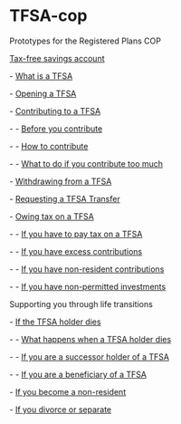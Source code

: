 # TFSA-cop
Prototypes for the Registered Plans COP

<p><a href="https://cra-design.github.io/TFSA-test/en/revenue-agency/services/tax/individuals/topics/tax-free-savings-account.html">Tax-free savings account</a></p>

<p> - <a href="https://cra-design.github.io/TFSA-test/en/revenue-agency/services/tax/individuals/topics/tax-free-savings-account/what-is-a-tfsa.html">What is a TFSA</a></p>
<p> - <a href="https://cra-design.github.io/TFSA-test/en/revenue-agency/services/tax/individuals/topics/tax-free-savings-account/opening-a-tfsa.html">Opening a TFSA</a></p>
<p> - <a href="https://cra-design.github.io/TFSA-test/en/revenue-agency/services/tax/individuals/topics/tax-free-savings-account/contributing-to-a-tfsa.html">Contributing to a TFSA</a></p>
<p> - - <a href="https://cra-design.github.io/TFSA-test/en/revenue-agency/services/tax/individuals/topics/tax-free-savings-account/contributing-to-a-tfsa/before-you-contribute.html">Before you contribute</a></p>
<p> - - <a href="https://cra-design.github.io/TFSA-test/en/revenue-agency/services/tax/individuals/topics/tax-free-savings-account/contributing-to-a-tfsa/how-to-contribute.html">How to contribute</a></p>
<p> - - <a href="https://cra-design.github.io/TFSA-test/en/revenue-agency/services/tax/individuals/topics/tax-free-savings-account/contributing-to-a-tfsa/what-to-do-if-you-contribute-too-much.html">What to do if you contribute too much</a></p>
<p> - <a href="https://cra-design.github.io/TFSA-test/en/revenue-agency/services/tax/individuals/topics/tax-free-savings-account/withdrawing-from-a-tfsa.html">Withdrawing from a TFSA</a></p>
<p> - <a href="https://cra-design.github.io/TFSA-test/en/revenue-agency/services/tax/individuals/topics/tax-free-savings-account/requesting-a-tfsa-transfer.html">Requesting a TFSA Transfer</a></p>
<p> - <a href="https://cra-design.github.io/TFSA-test/en/revenue-agency/services/tax/individuals/topics/tax-free-savings-account/owing-tax-on-a-tfsa.html">Owing tax on a TFSA</a></p>
<p> - - <a href="https://cra-design.github.io/TFSA-test/en/revenue-agency/services/tax/individuals/topics/tax-free-savings-account/owing-tax-on-a-tfsa/if-you-have-to-pay-tax-on-a-tfsa.html">If you have to pay tax on a TFSA</a></p>
<p> - - <a href="https://cra-design.github.io/TFSA-test/en/revenue-agency/services/tax/individuals/topics/tax-free-savings-account/owing-tax-on-a-tfsa/if-you-have-excess-contributions.html">If you have excess contributions</a></p>
<p> - - <a href="https://cra-design.github.io/TFSA-test/en/revenue-agency/services/tax/individuals/topics/tax-free-savings-account/owing-tax-on-a-tfsa/if-you-have-non-resident-contributions.html">If you have non-resident contributions</a></p>
<p> - - <a href="https://cra-design.github.io/TFSA-test/en/revenue-agency/services/tax/individuals/topics/tax-free-savings-account/owing-tax-on-a-tfsa/if-you-have-non-permitted-investments.html">If you have non-permitted investments</a></p>

<p>Supporting you through life transitions</p>
<p> - <a href="https://cra-design.github.io/TFSA-test/en/revenue-agency/services/tax/individuals/topics/tax-free-savings-account/if-tfsa-holder-dies.html">If the TFSA holder dies</a></p>
<p> - - <a href="https://cra-design.github.io/TFSA-test/en/revenue-agency/services/tax/individuals/topics/tax-free-savings-account/if-tfsa-holder-dies/what-happens-when-a-tfsa-holder-dies.html">What happens when a TFSA holder dies</a></p>
<p> - - <a href="https://cra-design.github.io/TFSA-test/en/revenue-agency/services/tax/individuals/topics/tax-free-savings-account/if-tfsa-holder-dies/if-you-are-a-successor-holder-of-a-tfsa.html">If you are a successor holder of a TFSA</a></p>
<p> - - <a href="https://cra-design.github.io/TFSA-test/en/revenue-agency/services/tax/individuals/topics/tax-free-savings-account/if-tfsa-holder-dies/if-you-are-a-beneficiary-of-a-tfsa.html">If you are a beneficiary of a TFSA</a></p>
<p> - <a href="https://cra-design.github.io/TFSA-test/en/revenue-agency/services/tax/individuals/topics/tax-free-savings-account/if-you-become-non-resident.html">If you become a non-resident</a></p>
<p> - <a href="https://cra-design.github.io/TFSA-test/en/revenue-agency/services/tax/individuals/topics/#">If you divorce or separate</a></p>

